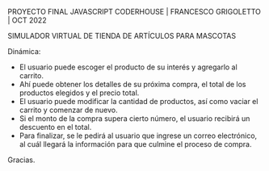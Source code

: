 PROYECTO FINAL JAVASCRIPT CODERHOUSE | FRANCESCO GRIGOLETTO | OCT 2022

SIMULADOR VIRTUAL DE TIENDA DE ARTÍCULOS PARA MASCOTAS

Dinámica:

- El usuario puede escoger el producto de su interés y agregarlo al carrito. <br>
- Ahí puede obtener los detalles de su próxima compra, el total de los productos elegidos y el precio total.
- El usuario puede modificar la cantidad de productos, así como vaciar el carrito y comenzar de nuevo.
- Si el monto de la compra supera cierto número, el usuario recibirá un descuento en el total.
- Para finalizar, se le pedirá al usuario que ingrese un correo electrónico, al cuál llegará la información para que culmine el proceso de compra.

Gracias.
